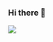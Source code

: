 ### Hi there 👋

<a href="https://github.com/pdlma0904">
  <img src="https://github-readme-stats.vercel.app/api?username=pdlma0904&show_icons=true&hide_border=true"/>
</a>
